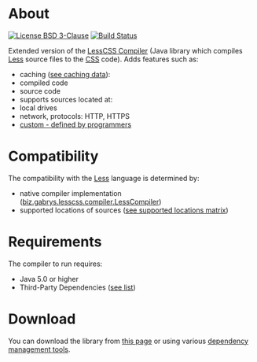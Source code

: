 # About
[![License BSD 3-Clause](https://img.shields.io/badge/license-BSD%203--Clause-blue.svg)](http://lesscss-extended-compiler.projects.gabrys.biz/license.txt)
[![Build Status](https://travis-ci.org/gabrysbiz/lesscss-extended-compiler.svg?branch=release%2F1.0)](https://travis-ci.org/gabrysbiz/lesscss-extended-compiler)

Extended version of the [LessCSS Compiler](http://lesscss-compiler.projects.gabrys.biz/)
(Java library which compiles [Less](http://lesscss.org/) source files to the [CSS](http://www.w3.org/Style/CSS/) code).
Adds features such as:
* caching ([see caching data](http://lesscss-extended-compiler.projects.gabrys.biz/1.0/caching-data.html)):
 * compiled code
 * source code
* supports sources located at:
 * local drives
 * network, protocols: HTTP, HTTPS
 * [custom - defined by programmers](http://lesscss-extended-compiler.projects.gabrys.biz/1.0/locations.html#custom)
 
# Compatibility
The compatibility with the [Less](http://lesscss.org/) language is determined by:
* native compiler implementation ([biz.gabrys.lesscss.compiler.LessCompiler](http://lesscss-compiler.projects.gabrys.biz/1.0/apidocs/index.html?biz/gabrys/lesscss/compiler/LessCompiler.html))
* supported locations of sources ([see supported locations matrix](http://lesscss-extended-compiler.projects.gabrys.biz/1.0/locations.html#matrix))

# Requirements
The compiler to run requires:
* Java 5.0 or higher
* Third-Party Dependencies ([see list](http://lesscss-extended-compiler.projects.gabrys.biz/1.0/dependencies.html))

# Download
You can download the library from [this page](http://lesscss-extended-compiler.projects.gabrys.biz/1.0/download.html)
or using various [dependency management tools](http://lesscss-extended-compiler.projects.gabrys.biz/1.0/dependency-info.html).
